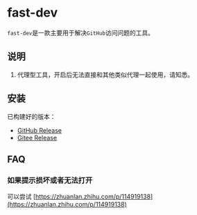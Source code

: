# fast-dev

`fast-dev`是一款主要用于解决`GitHub`访问问题的工具。

## 说明

1. 代理型工具，开启后无法直接和其他类似代理一起使用，请知悉。

## 安装

已构建好的版本：

- [GitHub Release](https://github.com/ineo6/fast-dev/releases)
- [Gitee Release](https://gitee.com/ineo6/fast-dev/releases)

## FAQ

### 如果提示损坏或者无法打开

可以尝试 [https://zhuanlan.zhihu.com/p/114919138](https://zhuanlan.zhihu.com/p/114919138)
